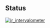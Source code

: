## Status

[![ir_intervalometer](https://catalog.flipperzero.one/application/ir_intervalometer/widget)](https://catalog.flipperzero.one/application/ir_intervalometer/page)